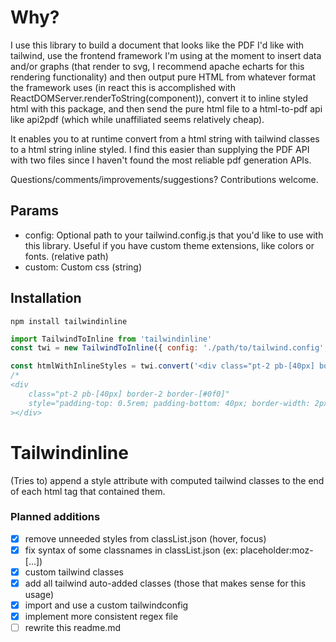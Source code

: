 # Why?
I use this library to build a document that looks like the PDF I'd like with tailwind, use the frontend framework I'm using at the moment to insert data and/or graphs (that render to svg, I recommend apache echarts for this rendering functionality) and then output pure HTML from whatever format the framework uses (in  react this is accomplished with ReactDOMServer.renderToString(component)), convert it to inline styled html with this package, and then send the pure html file to a html-to-pdf api like api2pdf (which while unaffiliated seems relatively cheap).

It enables you to at runtime convert from a html string with tailwind classes to a html string inline styled. I find this easier than supplying the PDF API with two files since I haven't found the most reliable pdf generation APIs.

Questions/comments/improvements/suggestions? Contributions welcome.

## Params
* config: Optional path to your tailwind.config.js that you'd like to use with this library. Useful if you have custom theme extensions, like colors or fonts. (relative path)
* custom: Custom css (string)


## Installation
```npm install tailwindinline```

```javascript
import TailwindToInline from 'tailwindinline'
const twi = new TailwindToInline({ config: './path/to/tailwind.config', custom: ".button: { background-color: 'red' }" })

const htmlWithInlineStyles = twi.convert('<div class="pt-2 pb-[40px] border-2 border-[#0f0]"></div>')
/*
<div 
	class="pt-2 pb-[40px] border-2 border-[#0f0]" 
	style="padding-top: 0.5rem; padding-bottom: 40px; border-width: 2px; border-color: #0f0; box-sizing: border-box;"
></div>
```

# Tailwindinline
(Tries to) append a style attribute with computed tailwind classes to the end of each html tag that contained them.

### Planned additions
- [x] remove unneeded styles from classList.json (hover, focus)
- [x] fix syntax of some classnames in classList.json (ex: placeholder:moz-[...])
- [x] custom tailwind classes
- [x] add all tailwind auto-added classes (those that makes sense for this usage)
- [x] import and use a custom tailwindconfig
- [x] implement more consistent regex file
- [ ] rewrite this readme.md
